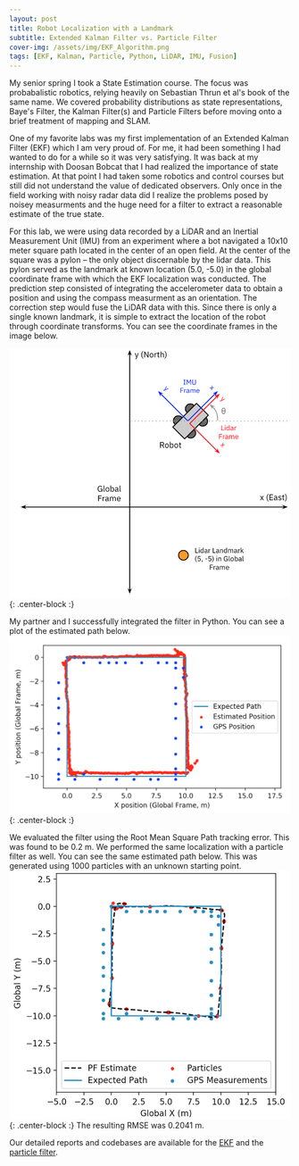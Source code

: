 ```yaml
---
layout: post
title: Robot Localization with a Landmark
subtitle: Extended Kalman Filter vs. Particle Filter
cover-img: /assets/img/EKF_Algorithm.png
tags: [EKF, Kalman, Particle, Python, LiDAR, IMU, Fusion]
---
```


My senior spring I took a State Estimation course. The focus was probabalistic robotics, relying heavily on Sebastian Thrun et al's book of the same name. We covered probability distributions as state representations, Baye's Filter, the Kalman Filter(s) and Particle Filters before moving onto a brief treatment of mapping and SLAM. 

One of my favorite labs was my first implementation of an Extended Kalman Filter (EKF) which I am very proud of. For me, it had been something I had wanted to do for a while so it was very satisfying. It was back at my internship with Doosan Bobcat that I had realized the importance of state estimation. At that point I had taken some robotics and control courses but still did not understand the value of dedicated observers. Only once in the field working with noisy radar data did I realize the problems posed by noisey measurments and the huge need for a filter to extract a reasonable estimate of the true state.

For this lab, we were using data recorded by a LiDAR and an Inertial Measurement Unit (IMU) from an experiment where a bot navigated a 10x10 meter square path located in the center of an open field. At the center of the square was a pylon – the
only object discernable by the lidar data. This pylon served as the landmark at known location (5.0, -5.0) in the global coordinate frame with which the EKF localization was conducted. The prediction step consisted of integrating the accelerometer data to obtain a position and using the compass measurment as an orientation. The correction step would fuse the LiDAR data with this. Since there is only a single known landmark, it is simple to extract the location of the robot through coordinate transforms. You can see the coordinate frames in the image below.

![frames](/assets/img/frame_ekf_pf.png){: .center-block :}

My partner and I successfully integrated the filter in Python. You can see a plot of the estimated path below. 
![ekf_path](/assets/img/est_path_ekf.png){: .center-block :}

We evaluated the filter using the Root Mean Square Path tracking error. This was found to be 0.2 m. 
We performed the same localization with a particle filter as well. You can see the same estimated path below. This was generated using 1000 particles with an unknown starting point. 
![ekf_path](/assets/img/1000_unknownstart.png){: .center-block :}
The resulting RMSE was 0.2041 m.

Our detailed reports and codebases are available for the [EKF](https://github.com/peterjohnsonhmc/E205/blob/master/Lab3/E205_Lab3.pdf) and the [particle filter](https://github.com/peterjohnsonhmc/E205/blob/master/Lab4/E205_Lab4.pdf).